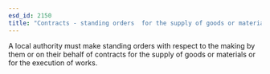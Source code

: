```yaml
---
esd_id: 2150
title: "Contracts - standing orders  for the supply of goods or materials or for the execution of works"
---
```


A local authority must make standing orders with respect to the making by them or on their behalf of contracts for the supply of goods or materials or for the execution of works.

